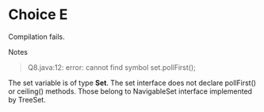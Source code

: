 Choice E
========

Compilation fails.

 
Notes
>Q8.java:12: error: cannot find symbol set.pollFirst();

The set variable is of type **Set**. The set interface does not declare pollFirst() or ceiling() methods. Those belong 
to NavigableSet interface implemented by TreeSet. 


